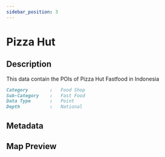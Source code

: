 ```yaml
---
sidebar_position: 3
---
```


# Pizza Hut

## Description

This data contain the POIs of Pizza Hut Fastfood in Indonesia

```md title="Pizza Hut"{1-4}
Category        :   Food Shop
Sub-Category    :   Fast Food
Data Type       :   Point
Depth           :   National
```

## Metadata

## Map Preview
